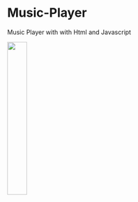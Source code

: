 # Music-Player
Music Player with with Html and Javascript


<img src="https://user-images.githubusercontent.com/38129975/58367693-d1047000-7eff-11e9-86ff-a96e54c4d8e6.JPG" width="30%">
